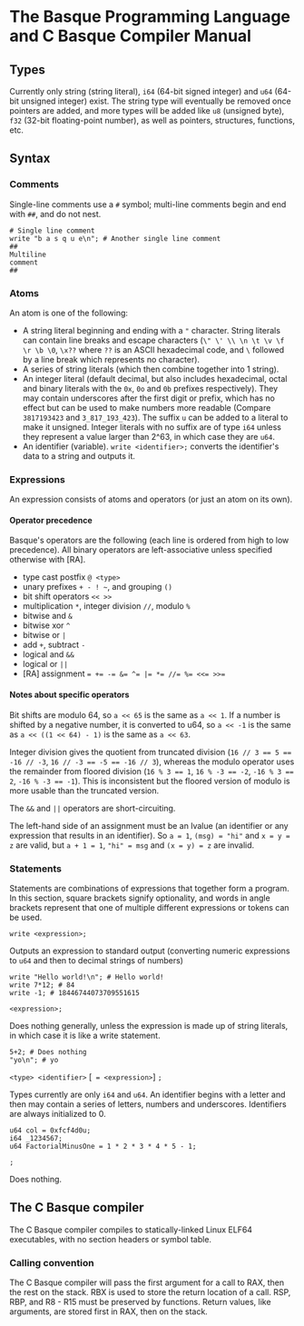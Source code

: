 # The Basque Programming Language and C Basque Compiler Manual

## Types
Currently only string (string literal), `i64` (64-bit signed integer) and `u64` (64-bit unsigned integer) exist. The string type will eventually be removed once pointers are added, and more types will be added like `u8` (unsigned byte), `f32` (32-bit floating-point number), as well as pointers, structures, functions, etc.

## Syntax
### Comments
Single-line comments use a `#` symbol; multi-line comments begin and end with `##`, and do not nest.
```
# Single line comment
write "b a s q u e\n"; # Another single line comment
##
Multiline
comment
##
```
### Atoms
An atom is one of the following:
- A string literal beginning and ending with a `"` character. String literals can contain line breaks and escape characters (`\" \' \\ \n \t \v \f \r \b \0`, `\x??` where `??` is an ASCII hexadecimal code, and `\` followed by a line break which represents no character).
- A series of string literals (which then combine together into 1 string).
- An integer literal (default decimal, but also includes hexadecimal, octal and binary literals with the `0x`, `0o` and `0b` prefixes respectively). They may contain underscores after the first digit or prefix, which has no effect but can be used to make numbers more readable (Compare `3817193423` and `3_817_193_423`). The suffix `u` can be added to a literal to make it unsigned. Integer literals with no suffix are of type `i64` unless they represent a value larger than 2^63, in which case they are `u64`.
- An identifier (variable). `write <identifier>;` converts the identifier's data to a string and outputs it.

### Expressions
An expression consists of atoms and operators (or just an atom on its own).

#### Operator precedence
Basque's operators are the following (each line is ordered from high to low precedence). All binary operators are left-associative unless specified otherwise with [RA].
- type cast postfix `@ <type>`
- unary prefixes `+ - ! ~`, and grouping `()`
- bit shift operators `<< >>`
- multiplication `*`, integer division `//`, modulo `%`
- bitwise and `&`
- bitwise xor `^`
- bitwise or `|`
- add `+`, subtract `-`
- logical and `&&`
- logical or `||`
- [RA] assignment `= += -= &= ^= |= *= //= %= <<= >>=`

#### Notes about specific operators
Bit shifts are modulo 64, so `a << 65` is the same as `a << 1`. If a number is shifted by a negative number, it is converted to u64, so `a << -1` is the same as `a << ((1 << 64) - 1)` is the same as `a << 63`.

Integer division gives the quotient from truncated division (`16 // 3 == 5 == -16 // -3`, `16 // -3 == -5 == -16 // 3`), whereas the modulo operator uses the remainder from floored division (`16 % 3 == 1`, `16 % -3 == -2`, `-16 % 3 == 2`, `-16 % -3 == -1`). This is inconsistent but the floored version of modulo is more usable than the truncated version.

The `&&` and `||` operators are short-circuiting.

The left-hand side of an assignment must be an lvalue (an identifier or any expression that results in an identifier). So `a = 1`, `(msg) = "hi"` and `x = y = z` are valid, but `a + 1 = 1`, `"hi" = msg` and `(x = y) = z` are invalid.
### Statements
Statements are combinations of expressions that together form a program. In this section, square brackets signify optionality, and words in angle brackets represent that one of multiple different expressions or tokens can be used.

`write <expression>;`

Outputs an expression to standard output (converting numeric expressions to `u64` and then to decimal strings of numbers)
```
write "Hello world!\n"; # Hello world!
write 7*12; # 84
write -1; # 18446744073709551615
```

`<expression>;`

Does nothing generally, unless the expression is made up of string literals, in which case it is like a write statement.
```
5+2; # Does nothing
"yo\n"; # yo
```

`<type> <identifier>` [` = <expression>`] `;`

Types currently are only `i64` and `u64`. An identifier begins with a letter and then may contain a series of letters, numbers and underscores. Identifiers are always initialized to 0.
```
u64 col = 0xfcf4d0u;
i64 _1234567;
u64 FactorialMinusOne = 1 * 2 * 3 * 4 * 5 - 1;
```

`;`

Does nothing.

## The C Basque compiler
The C Basque compiler compiles to statically-linked Linux ELF64 executables, with no section headers or symbol table.

### Calling convention
The C Basque compiler will pass the first argument for a call to RAX, then the rest on the stack. RBX is used to store the return location of a call. RSP, RBP, and R8 - R15 must be preserved by functions. Return values, like arguments, are stored first in RAX, then on the stack.

